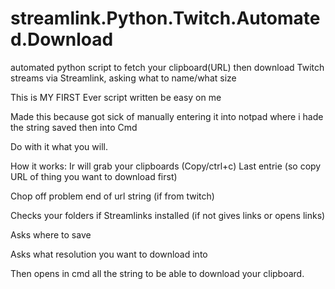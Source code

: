 # streamlink.Python.Twitch.Automated.Download
automated python script to fetch your clipboard(URL) then download Twitch streams via Streamlink, asking what to name/what size

This is MY FIRST Ever script written be easy on me

Made this because got sick of manually entering it into notpad where i hade the string saved then into Cmd

Do with it what you will.

How it works:
Ir will grab your clipboards (Copy/ctrl+c) Last entrie (so copy URL of thing you want to download first)

Chop off problem end of url string (if from twitch)

Checks your folders if Streamlinks installed (if not gives links or opens links)

Asks where to save

Asks what resolution you want to download into

Then opens in cmd all the string to be able to download your clipboard.

 
